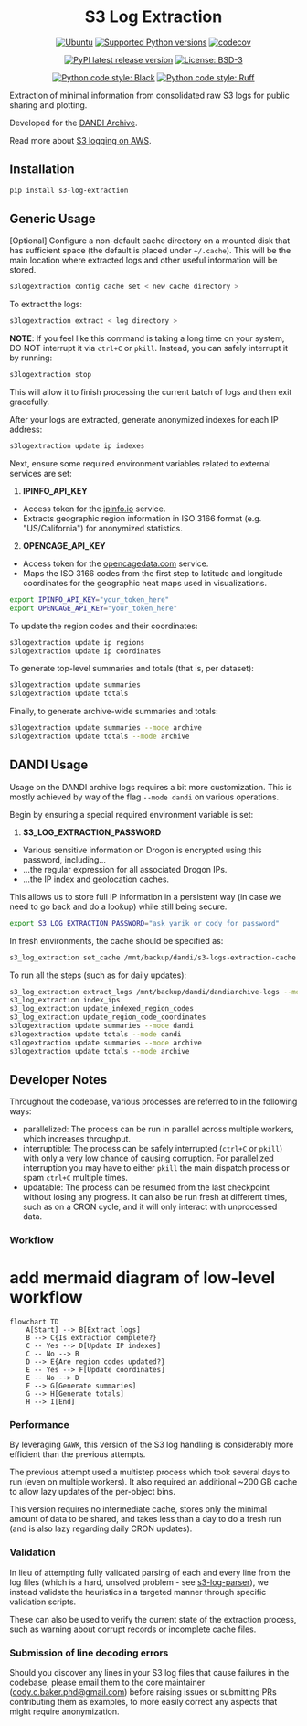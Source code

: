 <p align="center">
  <h1 align="center">S3 Log Extraction</h3>
  <p align="center">
    <a href="https://pypi.org/project/s3_log_extraction/"><img alt="Ubuntu" src="https://img.shields.io/badge/Ubuntu-E95420?style=flat&logo=ubuntu&logoColor=white"></a>
    <a href="https://pypi.org/project/s3_log_extraction/"><img alt="Supported Python versions" src="https://img.shields.io/pypi/pyversions/dandi_s3_log_parser.svg"></a>
    <a href="https://codecov.io/github/dandi/s3_log_extraction?branch=main"><img alt="codecov" src="https://codecov.io/github/dandi/s3_log_extraction/coverage.svg?branch=main"></a>
  </p>
  <p align="center">
    <a href="https://pypi.org/project/s3_log_extraction/"><img alt="PyPI latest release version" src="https://badge.fury.io/py/dandi_s3_log_parser.svg?id=py&kill_cache=1"></a>
    <a href="https://github.com/dandi/s3_log_extraction/blob/main/license.txt"><img alt="License: BSD-3" src="https://img.shields.io/pypi/l/dandi_s3_log_parser.svg"></a>
  </p>
  <p align="center">
    <a href="https://github.com/psf/black"><img alt="Python code style: Black" src="https://img.shields.io/badge/python_code_style-black-000000.svg"></a>
    <a href="https://github.com/astral-sh/ruff"><img alt="Python code style: Ruff" src="https://img.shields.io/endpoint?url=https://raw.githubusercontent.com/astral-sh/ruff/main/assets/badge/v2.json"></a>
  </p>
</p>

Extraction of minimal information from consolidated raw S3 logs for public sharing and plotting.

Developed for the [DANDI Archive](https://dandiarchive.org/).

Read more about [S3 logging on AWS](https://web.archive.org/web/20240807191829/https://docs.aws.amazon.com/AmazonS3/latest/userguide/LogFormat.html).



## Installation

```bash
pip install s3-log-extraction
```



## Generic Usage

[Optional] Configure a non-default cache directory on a mounted disk that has sufficient space (the default is placed under `~/.cache`). This will be the main location where extracted logs and other useful information will be stored.

```bash
s3logextraction config cache set < new cache directory >
```

To extract the logs:

```bash
s3logextraction extract < log directory >
```

**NOTE**: If you feel like this command is taking a long time on your system, DO NOT interrupt it via `ctrl+C` or `pkill`. Instead, you can safely interrupt it by running:

```bash
s3logextraction stop
```

This will allow it to finish processing the current batch of logs and then exit gracefully.

After your logs are extracted, generate anonymized indexes for each IP address:

```bash
s3logextraction update ip indexes
````

Next, ensure some required environment variables related to external services are set:

1. **IPINFO_API_KEY**
  - Access token for the [ipinfo.io](ipinfo.io) service.
  - Extracts geographic region information in ISO 3166 format (e.g. "US/California") for anonymized statistics.
2. **OPENCAGE_API_KEY**
  - Access token for the [opencagedata.com](opencagedata.com) service.
  - Maps the ISO 3166 codes from the first step to latitude and longitude coordinates for the geographic heat maps used in visualizations.

```bash
export IPINFO_API_KEY="your_token_here"
export OPENCAGE_API_KEY="your_token_here"
```

To update the region codes and their coordinates:

```bash
s3logextraction update ip regions
s3logextraction update ip coordinates
```

To generate top-level summaries and totals (that is, per dataset):

```bash
s3logextraction update summaries
s3logextraction update totals
```

Finally, to generate archive-wide summaries and totals:

```bash
s3logextraction update summaries --mode archive
s3logextraction update totals --mode archive
```



## DANDI Usage

Usage on the DANDI archive logs requires a bit more customization. This is mostly achieved by way of the flag `--mode dandi` on various operations.

Begin by ensuring a special required environment variable is set:

1. **S3_LOG_EXTRACTION_PASSWORD**
  - Various sensitive information on Drogon is encrypted using this password, including...
  - ...the regular expression for all associated Drogon IPs.
  - ...the IP index and geolocation caches.

This allows us to store full IP information in a persistent way (in case we need to go back and do a lookup) while still being secure.

```bash
export S3_LOG_EXTRACTION_PASSWORD="ask_yarik_or_cody_for_password"
```

In fresh environments, the cache should be specified as:

```bash
s3_log_extraction set_cache /mnt/backup/dandi/s3-logs-extraction-cache
```

To run all the steps (such as for daily updates):

```bash
s3_log_extraction extract_logs /mnt/backup/dandi/dandiarchive-logs --mode dandi
s3_log_extraction index_ips
s3_log_extraction update_indexed_region_codes
s3_log_extraction update_region_code_coordinates
s3logextraction update summaries --mode dandi
s3logextraction update totals --mode dandi
s3logextraction update summaries --mode archive
s3logextraction update totals --mode archive
```



## Developer Notes

Throughout the codebase, various processes are referred to in the following ways:

- parallelized: The process can be run in parallel across multiple workers, which increases throughput.
- interruptible: The process can be safely interrupted (`ctrl+C` or `pkill`) with only a very low chance of causing corruption. For parallelized interruption you may have to either `pkill` the main dispatch process or spam `ctrl+C` multiple times.
- updatable: The process can be resumed from the last checkpoint without losing any progress. It can also be run fresh at different times, such as on a CRON cycle, and it will only interact with unprocessed data.

### Workflow

# add mermaid diagram of low-level workflow

```mermaid
flowchart TD
    A[Start] --> B[Extract logs]
    B --> C{Is extraction complete?}
    C -- Yes --> D[Update IP indexes]
    C -- No --> B
    D --> E{Are region codes updated?}
    E -- Yes --> F[Update coordinates]
    E -- No --> D
    F --> G[Generate summaries]
    G --> H[Generate totals]
    H --> I[End]
```


### Performance

By leveraging `GAWK`, this version of the S3 log handling is considerably more efficient than the previous attempts.

The previous attempt used a multistep process which took several days to run (even on multiple workers). It also required an additional ~200 GB cache to allow lazy updates of the per-object bins.

This version requires no intermediate cache, stores only the minimal amount of data to be shared, and takes less than a day to do a fresh run (and is also lazy regarding daily CRON updates).

### Validation

In lieu of attempting fully validated parsing of each and every line from the log files (which is a hard, unsolved problem - see [s3-log-parser](https://github.com/dandi/s3-log-parser)), we instead validate the heuristics in a targeted manner through specific validation scripts.

These can also be used to verify the current state of the extraction process, such as warning about corrupt records or incomplete cache files.

### Submission of line decoding errors

Should you discover any lines in your S3 log files that cause failures in the codebase, please email them to the core maintainer (cody.c.baker.phd@gmail.com) before raising issues or submitting PRs contributing them as examples, to more easily correct any aspects that might require anonymization.
